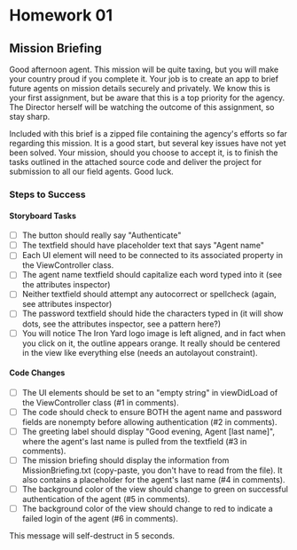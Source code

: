 # Homework 01

## Mission Briefing

Good afternoon agent. This mission will be quite taxing, but you will make your country proud if you complete it. Your job is to create an app to brief future agents on mission details securely and privately. We know this is your first assignment, but be aware that this is a top priority for the agency. The Director herself will be watching the outcome of this assignment, so stay sharp.

Included with this brief is a zipped file containing the agency's efforts so far regarding this mission. It is a good start, but several key issues have not yet been solved. Your mission, should you choose to accept it, is to finish the tasks outlined in the attached source code and deliver the project for submission to all our field agents. Good luck.

### Steps to Success

#### Storyboard Tasks

* [ ] The button should really say "Authenticate"
* [ ] The textfield should have placeholder text that says "Agent name"
* [ ] Each UI element will need to be connected to its associated property in the ViewController class.
* [ ] The agent name textfield should capitalize each word typed into it (see the attributes inspector)
* [ ] Neither textfield should attempt any autocorrect or spellcheck (again, see attributes inspector)
* [ ] The password textfield should hide the characters typed in (it will show dots, see the attributes inspector, see a pattern here?)
* [ ] You will notice The Iron Yard logo image is left aligned, and in fact when you click on it, the outline appears orange. It really should be centered in the view like everything else (needs an autolayout constraint).

#### Code Changes

* [ ] The UI elements should be set to an "empty string" in viewDidLoad of the ViewController class (#1 in comments).
* [ ] The code should check to ensure BOTH the agent name and password fields are nonempty before allowing authentication (#2 in comments).
* [ ] The greeting label should display "Good evening, Agent [last name]", where the agent's last name is pulled from the textfield (#3 in comments).
* [ ] The mission briefing should display the information from MissionBriefing.txt (copy-paste, you don't have to read from the file). It also contains a placeholder for the agent's last name (#4 in comments).
* [ ] The background color of the view should change to green on successful authentication of the agent (#5 in comments).
* [ ] The background color of the view should change to red to indicate a failed login of the agent (#6 in comments).

This message will self-destruct in 5 seconds.
